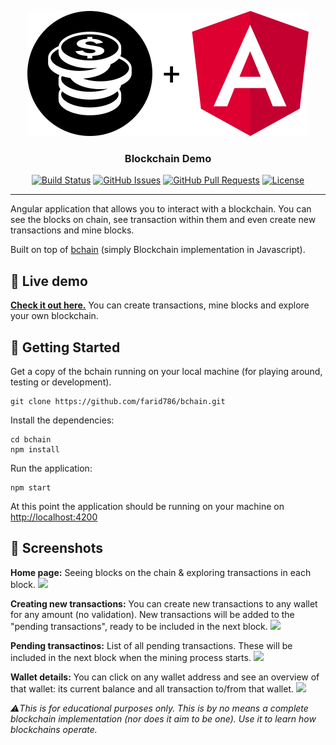 <p align="center">
  <a href="" rel="noopener">
 <img width=450px height=200px src="https://github.com/farid786/bchain/blob/master/src/assets/img/github-project-logo.png" alt="Project logo"></a>
</p>

<h3 align="center">Blockchain Demo</h3>

<div align="center">

  [![Build Status](https://travis-ci.org/Savjee/savjeecoin-frontend.svg?branch=master)](https://travis-ci.org/farid786/bchain)
  [![GitHub Issues](https://img.shields.io/github/issues/farid786/bchain.svg)](https://github.com/farid786/bearclaw/issues)
  [![GitHub Pull Requests](https://img.shields.io/github/issues-pr/farid786/bchain.svg)](https://github.com/farid786/bearclaw/pulls)
  [![License](https://img.shields.io/badge/license-MIT-blue.svg)](/LICENSE)

</div>

---


Angular application that allows you to interact with a blockchain. You can see the blocks on chain, see transaction within them and even create new transactions and mine blocks.

Built on top of [bchain](https://github.com/Savjee/SavjeeCoin) (simply Blockchain implementation in Javascript).

## 👀 Live demo
**[Check it out here.](https://farid786.github.io/bchain/)** You can create transactions, mine blocks and explore your own blockchain.

## 🏁 Getting Started <a name = "getting_started"></a>
Get a copy of the bchain running on your local machine (for playing around, testing or development).

```
git clone https://github.com/farid786/bchain.git
```

Install the dependencies:
```
cd bchain
npm install
```

Run the application:
```
npm start
```

At this point the application should be running on your machine on [http://localhost:4200](http://localhost:4200)


## 📸 Screenshots

**Home page:** Seeing blocks on the chain & exploring transactions in each block.
![](https://farid786.github.io/bchain/assets/screenshots/blockchain-overview.png)

**Creating new transactions:** You can create new transactions to any wallet for any amount (no validation). New transactions will be added to the "pending transactions", ready to be included in the next block.
![](https://farid786.github.io/bchain/assets/screenshots/create-new-transactions.png)

**Pending transactinos:** List of all pending transactions. These will be included in the next block when the mining process starts.
![](https://farid786.github.io/bchain/assets/screenshots/pending-transactions.png)

**Wallet details:** You can click on any wallet address and see an overview of that wallet: its current balance and all transaction to/from that wallet.
![](https://farid786.github.io/bchain/assets/screenshots/wallet-details.png)

*⚠️This is for educational purposes only. This is by no means a complete blockchain implementation (nor does it aim to be one). Use it to learn how blockchains operate.*

